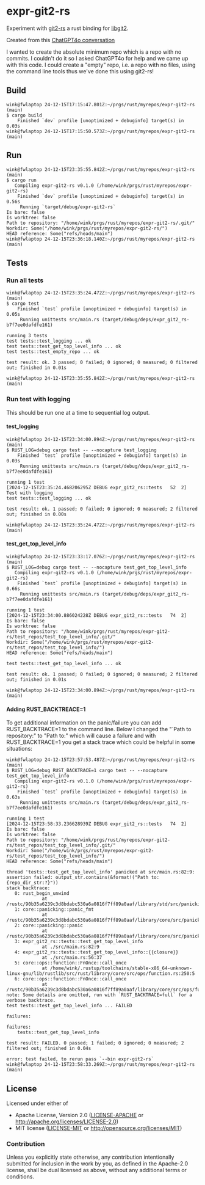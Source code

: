# expr-git2-rs

Experiment with [git2-rs](https://github.com/rust-lang/git2-rs)
a rust binding for [libgit2](https://libgit2.org/).

Created from this [ChatGPT4o conversation](https://chatgpt.com/share/675f0849-df28-800c-9be1-b899509709b6)

I wanted to create the absolute minimum repo which is a repo with
no commits. I couldn't do it so I asked ChatGPT4o for help and we
came up with this code. I could create a "empty" repo, i.e. a repo
with no files, using the command line tools thus we've done this
using git2-rs!

## Build

```shell
wink@fwlaptop 24-12-15T17:15:47.801Z:~/prgs/rust/myrepos/expr-git2-rs (main)
$ cargo build
    Finished `dev` profile [unoptimized + debuginfo] target(s) in 0.03s
wink@fwlaptop 24-12-15T17:15:50.573Z:~/prgs/rust/myrepos/expr-git2-rs (main)
```

## Run

```shell
wink@fwlaptop 24-12-15T23:35:55.842Z:~/prgs/rust/myrepos/expr-git2-rs (main)
$ cargo run
   Compiling expr-git2-rs v0.1.0 (/home/wink/prgs/rust/myrepos/expr-git2-rs)
    Finished `dev` profile [unoptimized + debuginfo] target(s) in 0.56s
     Running `target/debug/expr-git2-rs`
Is bare: false
Is worktree: false
Path to repository: "/home/wink/prgs/rust/myrepos/expr-git2-rs/.git/"
Workdir: Some("/home/wink/prgs/rust/myrepos/expr-git2-rs/")
HEAD reference: Some("refs/heads/main")
wink@fwlaptop 24-12-15T23:36:18.140Z:~/prgs/rust/myrepos/expr-git2-rs (main)
```

## Tests

### Run all tests

```shell
wink@fwlaptop 24-12-15T23:35:24.472Z:~/prgs/rust/myrepos/expr-git2-rs (main)
$ cargo test
    Finished `test` profile [unoptimized + debuginfo] target(s) in 0.05s
     Running unittests src/main.rs (target/debug/deps/expr_git2_rs-b7f7ee0dafdfe161)

running 3 tests
test tests::test_logging ... ok
test tests::test_get_top_level_info ... ok
test tests::test_empty_repo ... ok

test result: ok. 3 passed; 0 failed; 0 ignored; 0 measured; 0 filtered out; finished in 0.01s

wink@fwlaptop 24-12-15T23:35:55.842Z:~/prgs/rust/myrepos/expr-git2-rs (main)
```

### Run test with logging

This should be run one at a time to sequential log output.

#### test_logging
```shell
wink@fwlaptop 24-12-15T23:34:00.894Z:~/prgs/rust/myrepos/expr-git2-rs (main)
$ RUST_LOG=debug cargo test -- --nocapture test_logging
    Finished `test` profile [unoptimized + debuginfo] target(s) in 0.03s
     Running unittests src/main.rs (target/debug/deps/expr_git2_rs-b7f7ee0dafdfe161)

running 1 test
[2024-12-15T23:35:24.468206295Z DEBUG expr_git2_rs::tests   52  2] Test with logging
test tests::test_logging ... ok

test result: ok. 1 passed; 0 failed; 0 ignored; 0 measured; 2 filtered out; finished in 0.00s

wink@fwlaptop 24-12-15T23:35:24.472Z:~/prgs/rust/myrepos/expr-git2-rs (main)
```

#### test_get_top_level_info

```shell
wink@fwlaptop 24-12-15T23:33:17.076Z:~/prgs/rust/myrepos/expr-git2-rs (main)
$ RUST_LOG=debug cargo test -- --nocapture test_get_top_level_info
   Compiling expr-git2-rs v0.1.0 (/home/wink/prgs/rust/myrepos/expr-git2-rs)
    Finished `test` profile [unoptimized + debuginfo] target(s) in 0.66s
     Running unittests src/main.rs (target/debug/deps/expr_git2_rs-b7f7ee0dafdfe161)

running 1 test
[2024-12-15T23:34:00.886024228Z DEBUG expr_git2_rs::tests   74  2] 
Is bare: false
Is worktree: false
Path to repository: "/home/wink/prgs/rust/myrepos/expr-git2-rs/test_repos/test_top_level_info/.git/"
Workdir: Some("/home/wink/prgs/rust/myrepos/expr-git2-rs/test_repos/test_top_level_info/")
HEAD reference: Some("refs/heads/main")

test tests::test_get_top_level_info ... ok

test result: ok. 1 passed; 0 failed; 0 ignored; 0 measured; 2 filtered out; finished in 0.01s

wink@fwlaptop 24-12-15T23:34:00.894Z:~/prgs/rust/myrepos/expr-git2-rs (main)
```

#### Adding RUST_BACKTREACE=1

To get additional information on the panic/failure you can
add RUST_BACKTRACE=1 to the command line. Below I changed
the "`Path to repository:" to "Path to:" which will cause a
failure and with RUST_BACKTRACE=1 you get a stack trace which
could be helpful in some situations:

```shells
wink@fwlaptop 24-12-15T23:57:53.487Z:~/prgs/rust/myrepos/expr-git2-rs (main)
$ RUST_LOG=debug RUST_BACKTRACE=1 cargo test -- --nocapture test_get_top_level_info
   Compiling expr-git2-rs v0.1.0 (/home/wink/prgs/rust/myrepos/expr-git2-rs)
    Finished `test` profile [unoptimized + debuginfo] target(s) in 0.63s
     Running unittests src/main.rs (target/debug/deps/expr_git2_rs-b7f7ee0dafdfe161)

running 1 test
[2024-12-15T23:58:33.236628939Z DEBUG expr_git2_rs::tests   74  2] 
Is bare: false
Is worktree: false
Path to repository: "/home/wink/prgs/rust/myrepos/expr-git2-rs/test_repos/test_top_level_info/.git/"
Workdir: Some("/home/wink/prgs/rust/myrepos/expr-git2-rs/test_repos/test_top_level_info/")
HEAD reference: Some("refs/heads/main")

thread 'tests::test_get_top_level_info' panicked at src/main.rs:82:9:
assertion failed: output_str.contains(&format!("Path to: {repo_dir_str:?}"))
stack backtrace:
   0: rust_begin_unwind
             at /rustc/90b35a6239c3d8bdabc530a6a0816f7ff89a0aaf/library/std/src/panicking.rs:665:5
   1: core::panicking::panic_fmt
             at /rustc/90b35a6239c3d8bdabc530a6a0816f7ff89a0aaf/library/core/src/panicking.rs:74:14
   2: core::panicking::panic
             at /rustc/90b35a6239c3d8bdabc530a6a0816f7ff89a0aaf/library/core/src/panicking.rs:148:5
   3: expr_git2_rs::tests::test_get_top_level_info
             at ./src/main.rs:82:9
   4: expr_git2_rs::tests::test_get_top_level_info::{{closure}}
             at ./src/main.rs:56:37
   5: core::ops::function::FnOnce::call_once
             at /home/wink/.rustup/toolchains/stable-x86_64-unknown-linux-gnu/lib/rustlib/src/rust/library/core/src/ops/function.rs:250:5
   6: core::ops::function::FnOnce::call_once
             at /rustc/90b35a6239c3d8bdabc530a6a0816f7ff89a0aaf/library/core/src/ops/function.rs:250:5
note: Some details are omitted, run with `RUST_BACKTRACE=full` for a verbose backtrace.
test tests::test_get_top_level_info ... FAILED

failures:

failures:
    tests::test_get_top_level_info

test result: FAILED. 0 passed; 1 failed; 0 ignored; 0 measured; 2 filtered out; finished in 0.04s

error: test failed, to rerun pass `--bin expr-git2-rs`
wink@fwlaptop 24-12-15T23:58:33.269Z:~/prgs/rust/myrepos/expr-git2-rs (main)
```

## License

Licensed under either of

- Apache License, Version 2.0 ([LICENSE-APACHE](LICENSE-APACHE) or http://apache.org/licenses/LICENSE-2.0)
- MIT license ([LICENSE-MIT](LICENSE-MIT) or http://opensource.org/licenses/MIT)

### Contribution

Unless you explicitly state otherwise, any contribution intentionally submitted
for inclusion in the work by you, as defined in the Apache-2.0 license, shall
be dual licensed as above, without any additional terms or conditions.
